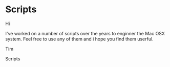 Scripts
=======
Hi

I've worked on a number of scripts over the years to enginner the  Mac OSX system. Feel free to use any of them and i hope you find them userful.

Tim

Scripts
